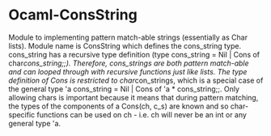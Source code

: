 # Ocaml-ConsString
Module to implementing pattern match-able strings (essentially as Char lists).
Module name is ConsString which defines the cons_string type.
cons_string has a recursive type definition (type cons_string = Nil | Cons of char*cons_string;;).
Therefore, cons_strings are both pattern match-able and can looped through with recursive functions just like lists.
The type definition of Cons is restricted to char*con_strings, which is a special case of the general type 'a cons_string = Nil | Cons of 'a * cons_string;;.
Only allowing chars is important because it means that during pattern matching, the types of the components of a Cons(ch, c_s) are known and so char-specific functions can be used on ch - i.e. ch will never be an int or any general type 'a.
